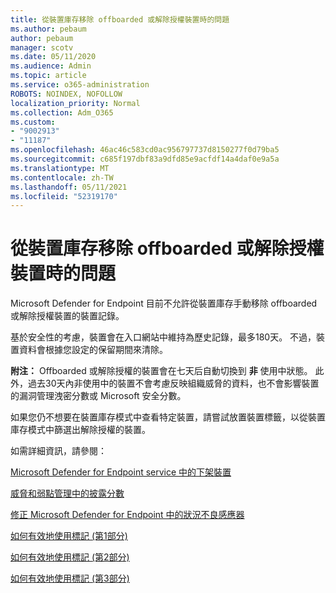 ```yaml
---
title: 從裝置庫存移除 offboarded 或解除授權裝置時的問題
ms.author: pebaum
author: pebaum
manager: scotv
ms.date: 05/11/2020
ms.audience: Admin
ms.topic: article
ms.service: o365-administration
ROBOTS: NOINDEX, NOFOLLOW
localization_priority: Normal
ms.collection: Adm_O365
ms.custom:
- "9002913"
- "11187"
ms.openlocfilehash: 46ac46c583cd0ac956797737d8150277f0d79ba5
ms.sourcegitcommit: c685f197dbf83a9dfd85e9acfdf14a4daf0e9a5a
ms.translationtype: MT
ms.contentlocale: zh-TW
ms.lasthandoff: 05/11/2021
ms.locfileid: "52319170"
---
```

# <a name="issues-with-removing-an-offboarded-or-decommissioned-device-from-the-device-inventory"></a>從裝置庫存移除 offboarded 或解除授權裝置時的問題

Microsoft Defender for Endpoint 目前不允許從裝置庫存手動移除 offboarded 或解除授權裝置的裝置記錄。

基於安全性的考慮，裝置會在入口網站中維持為歷史記錄，最多180天。 不過，裝置資料會根據您設定的保留期間來清除。

**附注：** Offboarded 或解除授權的裝置會在七天后自動切換到 **非** 使用中狀態。 此外，過去30天內非使用中的裝置不會考慮反映組織威脅的資料，也不會影響裝置的漏洞管理洩密分數或 Microsoft 安全分數。
 
如果您仍不想要在裝置庫存模式中查看特定裝置，請嘗試放置裝置標籤，以從裝置庫存模式中篩選出解除授權的裝置。

如需詳細資訊，請參閱：

[Microsoft Defender for Endpoint service 中的下架裝置](/microsoft-365/security/defender-endpoint/offboard-machines.md)

[威脅和弱點管理中的披露分數](/microsoft-365/security/defender-endpoint/tvm-exposure-score.md)

[修正 Microsoft Defender for Endpoint 中的狀況不良感應器](/microsoft-365/security/defender-endpoint/fix-unhealthy-sensors#inactive-devices.md)

[如何有效地使用標記 (第1部分) ](https://techcommunity.microsoft.com/t5/microsoft-defender-for-endpoint/how-to-use-tagging-effectively-part-1/ba-p/1964058)

[如何有效地使用標記 (第2部分) ](https://techcommunity.microsoft.com/t5/microsoft-defender-for-endpoint/how-to-use-tagging-effectively-part-2/ba-p/1962008)

[如何有效地使用標記 (第3部分) ](https://techcommunity.microsoft.com/t5/microsoft-defender-for-endpoint/how-to-use-tagging-effectively-part-3/ba-p/1964073)




